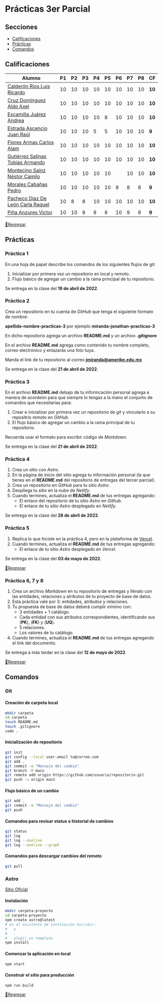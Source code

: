 # Prácticas 3er Parcial

## Secciones

- [Calificaciones](#calificaciones)
- [Prácticas](#prácticas)
- [Comandos](#comandos)

## Calificaciones

| Alumno                                                                                           | P1  | P2  | P3  | P4  | P5  | P6  | P7  | P8  | CF     |
| ------------------------------------------------------------------------------------------------ | --- | --- | --- | --- | --- | --- | --- | --- | ------ |
| [Calderón Ríos Luis Ricardo](https://github.com/Riku935/calderon-ricardo-practicas-3)            | 10  | 10  | 10  | 10  | 10  | 10  | 10  | 10  | **10** |
| [Cruz Domínguez Aldo Axel](https://github.com/Alzound/CruzDominguez-AldoAxel-Practica3)          | 10  | 10  | 10  | 10  | 10  | 10  | 10  | 10  | **10** |
| [Escamilla Juárez Andrea](https://github.com/AndreaEJ22/escamilla-andrea-practicas-3)            | 10  | 10  | 10  | 10  | 8   | 10  | 10  | 10  | **10** |
| [Estrada Ascencio Juan Raúl](https://github.com/JuanEstrada01/Estrada-Juan-practicas-3-)         | 10  | 10  | 10  | 5   | 5   | 10  | 10  | 10  | **9**  |
| [Flores Armas Carlos Alam](https://github.com/NegligentWhale7/Armas-Alam-practicas-3)            | 10  | 10  | 10  | 10  | 10  | 10  | 10  | 10  | **10** |
| [Gutiérrez Salinas Tobías Armando](https://github.com/Tobias66Jags/gutierrez-tobias-practicas-3) | 10  | 10  | 10  | 10  | 10  | 10  | 10  | 10  | **10** |
| [Montecino Sainz Néstor Camilo](https://github.com/LDom890/montecino-nestor-practicas-3)         | 10  | 10  | 10  | 10  | 10  |     | 10  | 10  | **10** |
| [Morales Cabañas Pedro](https://github.com/MasterPedro1/morales-pedro-practica-3)                | 10  | 10  | 10  | 10  | 10  | 8   | 8   | 8   | **9**  |
| [Pacheco Díaz De León Carla Raquel](https://github.com/QueenOfHell666/Pacheco-Carla-practicas-3) | 10  | 8   | 8   | 10  | 10  | 10  | 10  | 10  | **10** |
| [Piña Anzures Victor](https://github.com/AmerikeVPA/pi-a-anzures-victor-practicas-3)             | 10  | 10  | 8   | 8   | 8   | 10  | 9   | 8   | **9**  |

[🔼Regresar](#secciones)

## Prácticas

### Práctica 1

En una hoja de papel describe los comandos de los siguientes flujos de git:

1. Inicializar por primera vez un repositorio en local y remoto.
1. Flujo básico de agregar un cambio a la rama principal de tu repositorio.

Se entrega en la clase del **19 de abril de 2022**.

### Práctica 2

Crea un repositorio en tu cuenta de _GitHub_ que tenga el siguiente formato de nombre:

**apellido-nombre-practicas-3** por ejemplo **miranda-jonathan-practicas-3**

En dicho repositorio agrega un archivo **README.md** y un archivo **.gitignore**

En el archivo **README.md** agrega como contenido tu nombre completo, correo electrónico y enlazarás una foto tuya.

Manda el link de tu repositorio al correo **jmiranda@amerike.edu.mx**

Se entrega en la clase del **21 de abril de 2022**.

### Práctica 3

En el archivo **README.md** debajo de tu informcación personal agrega a manera de acordeón para que siempre lo tengas a la mano el conjunto de comandos que necesitarías para:

1. Crear e inicializar por primera vez un repositorio de _git_ y vincularlo a su repositrio remoto en _GitHub_.
1. El flujo básico de agregar un cambio a la rama principal de tu repositorio.

Recuerda usar el formato para escribir código de _Markdown_.

Se entrega en la clase del **21 de abril de 2022**.

### Práctica 4

1. Crea un sitio con _Astro_.
1. En la página de inicio del sitio agrega tu información personal (la que tienes en el **README.md** del repositorio de entregas del tercer parcial).
1. Crea un repositorio en _GitHub_ para tu sitio _Astro_.
1. Despliega tu sitio en la nube de _Netlify_.
1. Cuando termines, actualiza el **README.md** de tus entregas agregando:
   - El enlace del repositorio de tu sitio _Astro_ en _Github_.
   - El enlace de tu sitio _Astro_ desplegado en _Netlify_.

Se entrega en la clase del **28 de abril de 2022**.

### Práctica 5

1. Replica lo que hiciste en la práctica 4, pero en la plataforma de [Vercel](https://vercel.com/).
1. Cuando termines, actualiza el **README.md** de tus entregas agregando:
   - El enlace de tu sitio _Astro_ desplegado en _Vercel_.

Se entrega en la clase del **03 de mayo de 2022**.

[🔼Regresar](#secciones)

### Práctica 6, 7 y 8

1. Crea un archivo _Markdown_ en tu repositorio de entregas y llénalo con las entidades, relaciones y atributos de tu proyecto de base de datos.
1. Esta práctica vale por 3: entidades, atributos y relaciones.
1. Tu propuesta de base de datos deberá cumplir mínimo con:
   - 3 entidades + 1 catálogo.
   - Cada entidad con sus atributos correspondientes, identificando sus (**PK**), (**FK**) y (**UQ**).
   - 5 relaciones.
   - Los valores de tu catálogo.
1. Cuando termines, actualiza el **README.md** de tus entregas agregando el link del documento.

Se entrega a más tardar en la clase del **12 de mayo de 2022**.

[🔼Regresar](#secciones)

## Comandos

### Git

#### Creación de carpeta local

```bash
mkdir carpeta
cd carpeta
touch README.md
touch .gitignore
code .
```

#### Inicialización de repositorio

```bash
git init
git config --local user.email tu@correo.com
git add .
git commit -m "Mensaje del cambio"
git branch -M main
git remote add origin https://github.com/usuario/repositorio.git
git push -u origin main
```

#### Flujo básico de un cambio

```bash
git add .
git commit -m "Mensaje del cambio"
git push
```

#### Comandos para revisar status e historial de cambios

```bash
git status
git log
git log --oneline
git log --oneline --graph
```

#### Comandos para descargar cambios del remoto

```bash
git pull
```

### Astro

[Sitio Oficial](https://astro.build/)

#### Instalación

```bash
mkdir carpeta-proyecto
cd carpeta-proyecto
npm create astro@latest
# en el asistente de instalación escribir:
#   y
#   .
#   elegir un template
npm install
```

#### Comenzar la aplicación en local

```bash
npm start
```

#### Construir el sitio para producción

```bash
npm run build
```

[🔼Regresar](#secciones)
